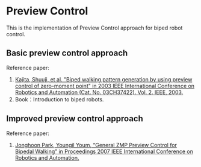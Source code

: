 # Preview Control

This is the implementation of Preview Control approach for biped robot control.



## Basic preview control approach

Reference paper:

1. [Kajita, Shuuji, et al. "Biped walking pattern generation by using preview control of zero-moment point" in 2003 IEEE International Conference on Robotics and Automation (Cat. No. 03CH37422). Vol. 2. IEEE, 2003.](https://ieeexplore.ieee.org/iel5/8794/27834/01241826.pdf)
2. Book：Introduction to biped robots.



## Improved preview control approach

Reference paper:

1. [Jonghoon Park, Youngil Youm, “General ZMP Preview Control for Bipedal Walking” in Proceedings 2007 IEEE International Conference on Robotics and Automation.](https://ieeexplore.ieee.org/document/4209488/authors#authors)

